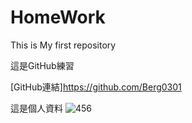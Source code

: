 # HomeWork
This is My first repository

這是GitHub練習

[GitHub連結]https://github.com/Berg0301


這是個人資料
![456](https://user-images.githubusercontent.com/91797924/143826669-cef84c8b-31e0-4972-b84b-6b375bea367a.png)

